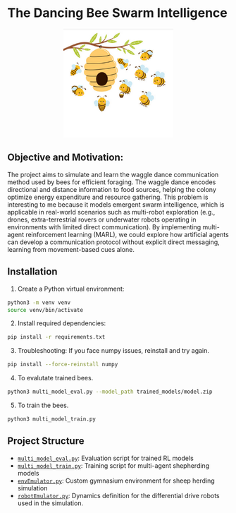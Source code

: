 # The Dancing Bee Swarm Intelligence
<p align="center">
  <img src="/images/bee.png" alt="Alt text" width="250"/>
</p>

## Objective and Motivation: 

The project aims to simulate and learn the waggle dance communication method used by bees for efficient
foraging. The waggle dance encodes directional and distance information to food sources, helping the colony optimize energy
expenditure and resource gathering. This problem is interesting to me because it models emergent swarm intelligence, which is
applicable in real-world scenarios such as multi-robot exploration (e.g., drones, extra-terrestrial rovers or underwater robots operating
in environments with limited direct communication). By implementing multi-agent reinforcement learning (MARL), we could explore
how artificial agents can develop a communication protocol without explicit direct messaging, learning from movement-based cues
alone.


## Installation

1. Create a Python virtual environment:
```bash
python3 -m venv venv 
source venv/bin/activate
```

2. Install required dependencies:
```bash
pip install -r requirements.txt
```

3. Troubleshooting: If you face numpy issues, reinstall and try again.
```bash
pip install --force-reinstall numpy
```

4. To evalutate trained bees.
```bash
python3 multi_model_eval.py --model_path trained_models/model.zip
```

5. To train the bees.
```bash
python3 multi_model_train.py
```


## Project Structure
- [`multi_model_eval.py`](multi_model_eval.py): Evaluation script for trained RL models
- [`multi_model_train.py`](multi_model_train.py): Training script for multi-agent shepherding models
- [`envEmulator.py`](envEmulator.py): Custom gymnasium environment for sheep herding simulation
- [`robotEmulator.py`](robotEmulator.py): Dynamics definition for the differential drive robots used in the simulation. 
